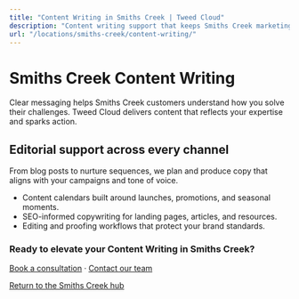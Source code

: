 ```yaml
---
title: "Content Writing in Smiths Creek | Tweed Cloud"
description: "Content writing support that keeps Smiths Creek marketing channels fresh."
url: "/locations/smiths-creek/content-writing/"
---
```


# Smiths Creek Content Writing

Clear messaging helps Smiths Creek customers understand how you solve their challenges. Tweed Cloud delivers content that reflects your expertise and sparks action.

## Editorial support across every channel

From blog posts to nurture sequences, we plan and produce copy that aligns with your campaigns and tone of voice.

- Content calendars built around launches, promotions, and seasonal moments.
- SEO-informed copywriting for landing pages, articles, and resources.
- Editing and proofing workflows that protect your brand standards.

### Ready to elevate your Content Writing in Smiths Creek?

[Book a consultation](/consultation/) · [Contact our team](/contact/)

[Return to the Smiths Creek hub](/locations/smiths-creek/)
